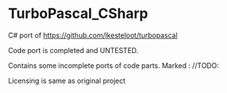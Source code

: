 # TurboPascal_CSharp
 
C# port of https://github.com/lkesteloot/turbopascal

Code port is completed and UNTESTED.

Contains some incomplete ports of code parts. Marked : //TODO: 

Licensing is same as original project